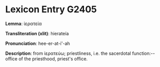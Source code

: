 # Lexicon Entry G2405

**Lemma**: ἱερατεία

**Transliteration (xlit)**: hierateía

**Pronunciation**: hee-er-at-i'-ah

**Description**:
from ἱερατεύω; priestliness, i.e. the sacerdotal function:--office of the priesthood, priest's office.
